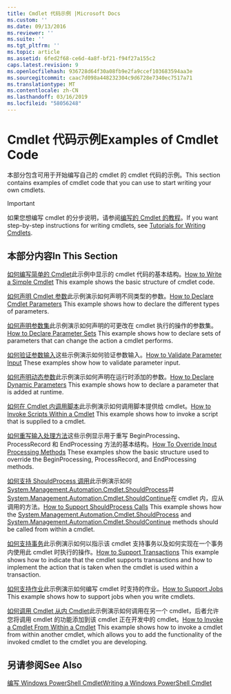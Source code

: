 ```yaml
---
title: Cmdlet 代码示例 |Microsoft Docs
ms.custom: ''
ms.date: 09/13/2016
ms.reviewer: ''
ms.suite: ''
ms.tgt_pltfrm: ''
ms.topic: article
ms.assetid: 6fed2f68-ce6d-4a8f-bf21-f94f27a155c2
caps.latest.revision: 9
ms.openlocfilehash: 936728d64f30a08fb9e2fa9ccef103683594aa3e
ms.sourcegitcommit: caac7d098a448232304c9d6728e7340ec7517a71
ms.translationtype: MT
ms.contentlocale: zh-CN
ms.lasthandoff: 03/16/2019
ms.locfileid: "58056248"
---
```

# <a name="examples-of-cmdlet-code"></a><span data-ttu-id="6839e-102">Cmdlet 代码示例</span><span class="sxs-lookup"><span data-stu-id="6839e-102">Examples of Cmdlet Code</span></span>

<span data-ttu-id="6839e-103">本部分包含可用于开始编写自己的 cmdlet 的 cmdlet 代码的示例。</span><span class="sxs-lookup"><span data-stu-id="6839e-103">This section contains examples of cmdlet code that you can use to start writing your own cmdlets.</span></span>

> [!IMPORTANT]
> <span data-ttu-id="6839e-104">如果您想编写 cmdlet 的分步说明，请参阅[编写的 Cmdlet 的教程](./tutorials-for-writing-cmdlets.md)。</span><span class="sxs-lookup"><span data-stu-id="6839e-104">If you want step-by-step instructions for writing cmdlets, see [Tutorials for Writing Cmdlets](./tutorials-for-writing-cmdlets.md).</span></span>

## <a name="in-this-section"></a><span data-ttu-id="6839e-105">本部分内容</span><span class="sxs-lookup"><span data-stu-id="6839e-105">In This Section</span></span>

<span data-ttu-id="6839e-106">[如何编写简单的 Cmdlet](./how-to-write-a-simple-cmdlet.md)此示例中显示的 cmdlet 代码的基本结构。</span><span class="sxs-lookup"><span data-stu-id="6839e-106">[How to Write a Simple Cmdlet](./how-to-write-a-simple-cmdlet.md) This example shows the basic structure of cmdlet code.</span></span>

<span data-ttu-id="6839e-107">[如何声明 Cmdlet 参数](./how-to-declare-cmdlet-parameters.md)此示例演示如何声明不同类型的参数。</span><span class="sxs-lookup"><span data-stu-id="6839e-107">[How to Declare Cmdlet Parameters](./how-to-declare-cmdlet-parameters.md) This example shows how to declare the different types of parameters.</span></span>

<span data-ttu-id="6839e-108">[如何声明参数集](./how-to-declare-parameter-sets.md)此示例演示如何声明的可更改在 cmdlet 执行的操作的参数集。</span><span class="sxs-lookup"><span data-stu-id="6839e-108">[How to Declare Parameter Sets](./how-to-declare-parameter-sets.md) This example shows how to declare sets of parameters that can change the action a cmdlet performs.</span></span>

<span data-ttu-id="6839e-109">[如何验证参数输入](./how-to-validate-parameter-input.md)这些示例演示如何验证参数输入。</span><span class="sxs-lookup"><span data-stu-id="6839e-109">[How to Validate Parameter Input](./how-to-validate-parameter-input.md) These examples show how to validate parameter input.</span></span>

<span data-ttu-id="6839e-110">[如何声明动态参数](./how-to-declare-dynamic-parameters.md)此示例演示如何声明在运行时添加的参数。</span><span class="sxs-lookup"><span data-stu-id="6839e-110">[How to Declare Dynamic Parameters](./how-to-declare-dynamic-parameters.md) This example shows how to declare a parameter that is added at runtime.</span></span>

<span data-ttu-id="6839e-111">[如何在 Cmdlet 内调用脚本](./how-to-invoke-scripts-within-a-cmdlet.md)此示例演示如何调用脚本提供给 cmdlet。</span><span class="sxs-lookup"><span data-stu-id="6839e-111">[How to Invoke Scripts Within a Cmdlet](./how-to-invoke-scripts-within-a-cmdlet.md) This example shows how to invoke a script that is supplied to a cmdlet.</span></span>

<span data-ttu-id="6839e-112">[如何重写输入处理方法](./how-to-override-input-processing-methods.md)这些示例显示用于重写 BeginProcessing、 ProcessRecord 和 EndProcessing 方法的基本结构。</span><span class="sxs-lookup"><span data-stu-id="6839e-112">[How To Override Input Processing Methods](./how-to-override-input-processing-methods.md) These examples show the basic structure used to override the BeginProcessing, ProcessRecord, and EndProcessing methods.</span></span>

<span data-ttu-id="6839e-113">[如何支持 ShouldProcess 调用](./how-to-request-confirmations.md)此示例演示如何[System.Management.Automation.Cmdlet.ShouldProcess](/dotnet/api/System.Management.Automation.Cmdlet.ShouldProcess)并[System.Management.Automation.Cmdlet.ShouldContinue](/dotnet/api/System.Management.Automation.Cmdlet.ShouldContinue)在 cmdlet 内，应从调用的方法。</span><span class="sxs-lookup"><span data-stu-id="6839e-113">[How to Support ShouldProcess Calls](./how-to-request-confirmations.md) This example shows how the [System.Management.Automation.Cmdlet.ShouldProcess](/dotnet/api/System.Management.Automation.Cmdlet.ShouldProcess) and [System.Management.Automation.Cmdlet.ShouldContinue](/dotnet/api/System.Management.Automation.Cmdlet.ShouldContinue) methods should be called from within a cmdlet.</span></span>

<span data-ttu-id="6839e-114">[如何支持事务](./how-to-support-transactions.md)此示例演示如何以指示该 cmdlet 支持事务以及如何实现在一个事务内使用此 cmdlet 时执行的操作。</span><span class="sxs-lookup"><span data-stu-id="6839e-114">[How to Support Transactions](./how-to-support-transactions.md) This example shows how to indicate that the cmdlet supports transactions and how to implement the action that is taken when the cmdlet is used within a transaction.</span></span>

<span data-ttu-id="6839e-115">[如何支持作业](./how-to-support-jobs.md)此示例演示如何编写 cmdlet 时支持的作业。</span><span class="sxs-lookup"><span data-stu-id="6839e-115">[How to Support Jobs](./how-to-support-jobs.md) This example shows how to support jobs when you write cmdlets.</span></span>

<span data-ttu-id="6839e-116">[如何调用 Cmdlet 从内 Cmdlet](./how-to-invoke-a-cmdlet-from-within-a-cmdlet.md)此示例演示如何调用在另一个 cmdlet，后者允许您将调用 cmdlet 的功能添加到该 cmdlet 正在开发中的 cmdlet。</span><span class="sxs-lookup"><span data-stu-id="6839e-116">[How to Invoke a Cmdlet From Within a Cmdlet](./how-to-invoke-a-cmdlet-from-within-a-cmdlet.md) This example shows how to invoke a cmdlet from within another cmdlet, which allows you to add the functionality of the invoked cmdlet to the cmdlet you are developing.</span></span>

## <a name="see-also"></a><span data-ttu-id="6839e-117">另请参阅</span><span class="sxs-lookup"><span data-stu-id="6839e-117">See Also</span></span>

[<span data-ttu-id="6839e-118">编写 Windows PowerShell Cmdlet</span><span class="sxs-lookup"><span data-stu-id="6839e-118">Writing a Windows PowerShell Cmdlet</span></span>](./writing-a-windows-powershell-cmdlet.md)
